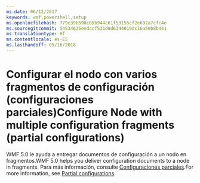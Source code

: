 ```yaml
---
ms.date: 06/12/2017
keywords: wmf,powershell,setup
ms.openlocfilehash: 779c39b590c05b944c61f53155cf2e602a7cfc4e
ms.sourcegitcommit: 54534635eedacf531d8d6344019dc16a50b8b441
ms.translationtype: HT
ms.contentlocale: es-ES
ms.lasthandoff: 05/16/2018
---
```

# <a name="configure-node-with-multiple-configuration-fragments-partial-configurations"></a><span data-ttu-id="d4efe-102">Configurar el nodo con varios fragmentos de configuración (configuraciones parciales)</span><span class="sxs-lookup"><span data-stu-id="d4efe-102">Configure Node with multiple configuration fragments (partial configurations)</span></span>

<span data-ttu-id="d4efe-103">WMF 5.0 le ayuda a entregar documentos de configuración a un nodo en fragmentos.</span><span class="sxs-lookup"><span data-stu-id="d4efe-103">WMF 5.0 helps you deliver configuration documents to a node in fragments.</span></span> <span data-ttu-id="d4efe-104">Para más información, consulte [Configuraciones parciales](https://msdn.microsoft.com/powershell/dsc/partialconfigs).</span><span class="sxs-lookup"><span data-stu-id="d4efe-104">For more information, see [Partial configurations](https://msdn.microsoft.com/powershell/dsc/partialconfigs).</span></span>
